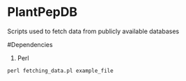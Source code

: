 # PlantPepDB
Scripts used to fetch data from publicly available databases

#Dependencies
1. Perl

```
perl fetching_data.pl example_file
```
